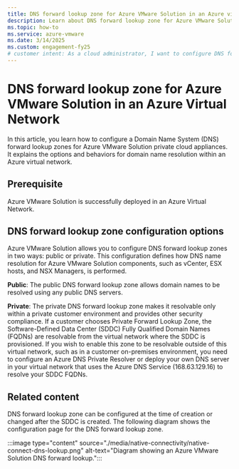 ```yaml
---
title: DNS forward lookup zone for Azure VMware Solution in an Azure virtual network 
description: Learn about DNS forward lookup zone for Azure VMware Solution in an Azure virtual network.
ms.topic: how-to
ms.service: azure-vmware
ms.date: 3/14/2025
ms.custom: engagement-fy25
# customer intent: As a cloud administrator, I want to configure DNS forward lookup zone for Azure VMware Solution in an Azure virtual network so that I can manage domain name resolution for private cloud appliances.
---
```


# DNS forward lookup zone for Azure VMware Solution in an Azure Virtual Network

In this article, you learn how to configure a Domain Name System (DNS) forward lookup zones for Azure VMware Solution private cloud appliances. It explains the options and behaviors for domain name resolution within an Azure virtual network. 

## Prerequisite

Azure VMware Solution is successfully deployed in an Azure Virtual Network. 

## DNS forward lookup zone configuration options 

Azure VMware Solution allows you to configure DNS forward lookup zones in two ways: public or private. This configuration defines how DNS name resolution for Azure VMware Solution components, such as vCenter, ESX hosts, and NSX Managers, is performed. 

**Public**: The public DNS forward lookup zone allows domain names to be resolved using any public DNS servers. 

**Private**: The private DNS forward lookup zone makes it resolvable only within a private customer environment and provides other security compliance. If a customer chooses Private Forward Lookup Zone, the Software-Defined Data Center (SDDC) Fully Qualified Domain Names (FQDNs) are resolvable from the virtual network where the SDDC is provisioned. If you wish to enable this zone to be resolvable outside of this virtual network, such as in a customer on-premises environment, you need to configure an Azure DNS Private Resolver or deploy your own DNS server in your virtual network that uses the Azure DNS Service (168.63.129.16) to resolve your SDDC FQDNs. 

## Related content 

DNS forward lookup zone can be configured at the time of creation or changed after the SDDC is created. The following diagram shows the configuration page for the DNS forward lookup zone. 

:::image type="content" source="./media/native-connectivity/native-connect-dns-lookup.png" alt-text="Diagram showing an Azure VMware Solution DNS forward lookup."::: 